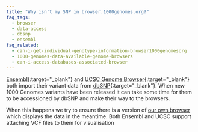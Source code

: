 ```yaml
---
title: "Why isn't my SNP in browser.1000genomes.org?"
faq_tags:
  - browser
  - data-access
  - dbsnp
  - ensembl
faq_related:
  - can-i-get-individual-genotype-information-browser1000genomesorg
  - 1000-genomes-data-available-genome-browsers
  - can-i-access-databases-associated-browser
---
```

                    
[Ensembl](http://www.ensembl.org){:target="_blank"} and [UCSC Genome Browser](http://genome.ucsc.edu/){:target="_blank"} both import their variant data from [dbSNP](http://www.ncbi.nlm.nih.gov/projects/SNP/){:target="_blank"}. When new 1000 Genomes variants have been released it can take some time for them to be accessioned by dbSNP and make their way to the browsers.

When this happens we try to ensure there is a version of [our own browser]({{site.browser_url}}/index.html) which displays the data in the meantime. Both Ensembl and UCSC support attaching VCF files to them for visualisation
